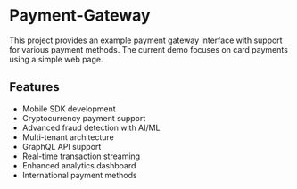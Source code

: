 # Payment-Gateway

This project provides an example payment gateway interface with support for various payment methods. The current demo focuses on card payments using a simple web page.

## Features

- Mobile SDK development
- Cryptocurrency payment support
- Advanced fraud detection with AI/ML
- Multi-tenant architecture
- GraphQL API support
- Real-time transaction streaming
- Enhanced analytics dashboard
- International payment methods

